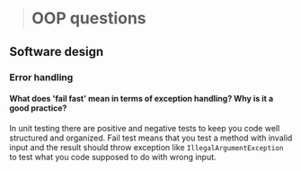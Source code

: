 ># OOP questions

## Software design

### Error handling

#### What does 'fail fast' mean in terms of exception handling? Why is it a good practice?
In unit testing there are positive and negative tests to keep you code well structured  and organized. Fail test means that you test a method with invalid input and the result should throw exception like `IllegalArgumentException` to test what you code supposed to do with wrong input.
